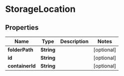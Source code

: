 
# StorageLocation

## Properties
Name | Type | Description | Notes
------------ | ------------- | ------------- | -------------
**folderPath** | **String** |  |  [optional]
**id** | **String** |  |  [optional]
**containerId** | **String** |  |  [optional]



